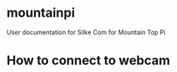# mountainpi
User documentation for Silke Com for Mountain Top Pi
# How to connect to webcam

```bash
```
